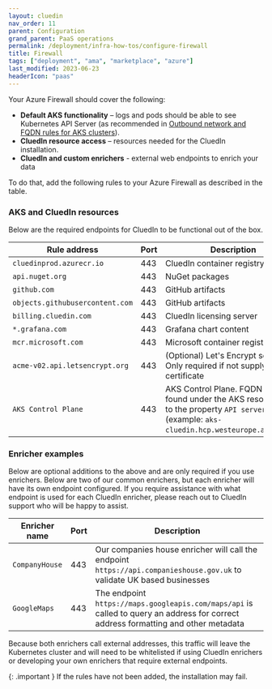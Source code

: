 ```yaml
---
layout: cluedin
nav_order: 11
parent: Configuration
grand_parent: PaaS operations
permalink: /deployment/infra-how-tos/configure-firewall
title: Firewall
tags: ["deployment", "ama", "marketplace", "azure"]
last_modified: 2023-06-23
headerIcon: "paas"
---
```


Your Azure Firewall should cover the following:
- **Default AKS functionality** – logs and pods should be able to see Kubernetes API Server (as recommended in <a href="https://learn.microsoft.com/en-us/azure/aks/outbound-rules-control-egress">Outbound network and FQDN rules for AKS clusters</a>).
- **CluedIn resource access** – resources needed for the CluedIn installation.
- **CluedIn and custom enrichers** - external web endpoints to enrich your data

To do that, add the following rules to your Azure Firewall as described in the table.

### AKS and CluedIn resources
Below are the required endpoints for CluedIn to be functional out of the box.

| Rule address | Port | Description |
|--|--|--|
| `cluedinprod.azurecr.io` | 443 | CluedIn container registry |
| `api.nuget.org` | 443 | NuGet packages |
| `github.com` | 443 | GitHub artifacts |
| `objects.githubusercontent.com` | 443 | GitHub artifacts |
| `billing.cluedin.com` | 443 | CluedIn licensing server |
| `*.grafana.com` | 443 | Grafana chart content |
| `mcr.microsoft.com` | 443 | Microsoft container registry |
| `acme-v02.api.letsencrypt.org` | 443 | (Optional) Let's Encrypt service. Only required if not supplying own certificate |
| `AKS Control Plane` | 443 | AKS Control Plane. FQDN can be found under the AKS resource next to the property `API server address` (example: `aks-cluedin.hcp.westeurope.azmk8s.io`) |

### Enricher examples
Below are optional additions to the above and are only required if you use enrichers. Below are two of our common enrichers, but each enricher will have its own endpoint configured. If you require assistance with what endpoint is used for each CluedIn enricher, please reach out to CluedIn support who will be happy to assist.


| Enricher name | Port | Description |
|--|--|--|
| `CompanyHouse` | 443 | Our companies house enricher will call the endpoint `https://api.companieshouse.gov.uk` to validate UK based businesses |
| `GoogleMaps` | 443 | The endpoint `https://maps.googleapis.com/maps/api` is called to query an address for correct address formatting and other metadata |

Because both enrichers call external addresses, this traffic will leave the Kubernetes cluster and will need to be whitelisted if using CluedIn enrichers or developing your own enrichers that require external endpoints.

{: .important }
If the rules have not been added, the installation may fail.